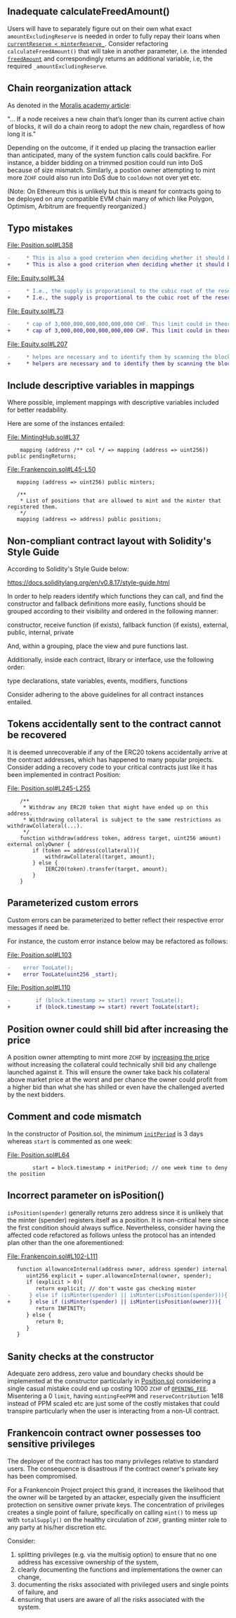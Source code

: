## Inadequate calculateFreedAmount()
Users will have to separately figure out on their own what exact `amountExcludingReserve` is needed in order to fully repay their loans when [`currentReserve < minterReserve_`](https://github.com/code-423n4/2023-04-frankencoin/blob/main/contracts/Frankencoin.sol#L238). Consider refactoring `calculateFreedAmount()` that will take in another parameter, i.e. the intended [`freedAmount`](https://github.com/code-423n4/2023-04-frankencoin/blob/main/contracts/Frankencoin.sol#L252) and correspondingly returns an additional variable, i.e, the required `_amountExcludingReserve`.

## Chain reorganization attack
As denoted in the [Moralis academy article](https://academy.moralis.io/blog/what-is-chain-reorganization):

"... If a node receives a new chain that’s longer than its current active chain of blocks, it will do a chain reorg to adopt the new chain, regardless of how long it is."

Depending on the outcome, if it ended up placing the transaction earlier than anticipated, many of the system function calls could backfire. For instance, a bidder bidding on a trimmed position could run into DoS because of size mismatch. Similarly, a postion owner attempting to mint more `ZCHF` could also run into DoS due to `cooldown` not over yet etc.

(Note: On Ethereum this is unlikely but this is meant for contracts going to be deployed on any compatible EVM chain many of which like Polygon, Optimism, Arbitrum are frequently reorganized.) 

## Typo mistakes
[File: Position.sol#L358](https://github.com/code-423n4/2023-04-frankencoin/blob/main/contracts/Position.sol#L358)

```diff
-     * This is also a good creterion when deciding whether it should be shown in a frontend.
+     * This is also a good criterion when deciding whether it should be shown in a frontend.
```
[File: Equity.sol#L34](https://github.com/code-423n4/2023-04-frankencoin/blob/main/contracts/Equity.sol#L34)

```diff
-     * I.e., the supply is proporational to the cubic root of the reserve and the price is proportional to the
+     * I.e., the supply is proportional to the cubic root of the reserve and the price is proportional to the
```
[File: Equity.sol#L73](https://github.com/code-423n4/2023-04-frankencoin/blob/main/contracts/Equity.sol#L73)

```diff
-     * cap of 3,000,000,000,000,000,000 CHF. This limit could in theory be reached in times of hyper inflaction.
+     * cap of 3,000,000,000,000,000,000 CHF. This limit could in theory be reached in times of hyper inflation.
```
[File: Equity.sol#L207](https://github.com/code-423n4/2023-04-frankencoin/blob/main/contracts/Equity.sol#L207)

```diff
-     * helpes are necessary and to identify them by scanning the blockchain for Delegation events.
+     * helpers are necessary and to identify them by scanning the blockchain for Delegation events.
```
## Include descriptive variables in mappings
Where possible, implement mappings with descriptive variables included for better readability.

Here are some of the instances entailed:

[File: MintingHub.sol#L37](https://github.com/code-423n4/2023-04-frankencoin/blob/main/contracts/MintingHub.sol#L37)

```solidity
    mapping (address /** col */ => mapping (address => uint256)) public pendingReturns;
```
[File: Frankencoin.sol#L45-L50](https://github.com/code-423n4/2023-04-frankencoin/blob/main/contracts/Frankencoin.sol#L45-L50)

```solidity
   mapping (address => uint256) public minters;

   /**
    * List of positions that are allowed to mint and the minter that registered them.
    */
   mapping (address => address) public positions;
```
## Non-compliant contract layout with Solidity's Style Guide
According to Solidity's Style Guide below:

https://docs.soliditylang.org/en/v0.8.17/style-guide.html

In order to help readers identify which functions they can call, and find the constructor and fallback definitions more easily, functions should be grouped according to their visibility and ordered in the following manner:

constructor, receive function (if exists), fallback function (if exists), external, public, internal, private

And, within a grouping, place the view and pure functions last.

Additionally, inside each contract, library or interface, use the following order:

type declarations, state variables, events, modifiers, functions

Consider adhering to the above guidelines for all contract instances entailed.

## Tokens accidentally sent to the contract cannot be recovered
It is deemed unrecoverable if any of the ERC20 tokens accidentally arrive at the contract addresses, which has happened to many popular projects. Consider adding a recovery code to your critical contracts just like it has been implemented in contract Position:

[File: Position.sol#L245-L255](https://github.com/code-423n4/2023-04-frankencoin/blob/main/contracts/Position.sol#L245-L255)

```solidity
    /**
     * Withdraw any ERC20 token that might have ended up on this address.
     * Withdrawing collateral is subject to the same restrictions as withdrawCollateral(...).
     */
    function withdraw(address token, address target, uint256 amount) external onlyOwner {
        if (token == address(collateral)){
            withdrawCollateral(target, amount);
        } else {
            IERC20(token).transfer(target, amount);
        }
    }
```
## Parameterized custom errors
Custom errors can be parameterized to better reflect their respective error messages if need be.

For instance, the custom error instance below may be refactored as follows:

[File: Position.sol#L103](https://github.com/code-423n4/2023-04-frankencoin/blob/main/contracts/Position.sol#L103)

```diff
-    error TooLate();
+    error TooLate(uint256 _start);
```
[File: Position.sol#L110](https://github.com/code-423n4/2023-04-frankencoin/blob/main/contracts/Position.sol#L110)

```diff
-        if (block.timestamp >= start) revert TooLate();
+        if (block.timestamp >= start) revert TooLate(start);
```
## Position owner could shill bid after increasing the price
A position owner attempting to mint more `ZCHF` by [increasing the price](https://github.com/code-423n4/2023-04-frankencoin/blob/main/contracts/Position.sol#L159-L167) without increasing the collateral  could technically shill bid any challenge launched against it. This will ensure the owner take back his collateral above market price at the worst and per chance the owner could profit from a higher bid than what she has shilled or even have the challenged averted by the next bidders. 

## Comment and code mismatch
In the constructor of Position.sol, the minimum [`initPeriod`](https://github.com/code-423n4/2023-04-frankencoin/blob/main/contracts/Position.sol#L53) is 3 days whereas `start` is commented as one week:

[File: Position.sol#L64](https://github.com/code-423n4/2023-04-frankencoin/blob/main/contracts/Position.sol#L64)

```solidity
        start = block.timestamp + initPeriod; // one week time to deny the position
```
## Incorrect parameter on isPosition()
`isPosition(spender)` generally returns zero address since it is unlikely that the minter (spender) registers itself as a position. It is non-critical here since the first condition should always suffice. Nevertheless, consider having the affected code refactored as follows unless the protocol has an intended plan other than the one aforementioned:

[File: Frankencoin.sol#L102-L111](https://github.com/code-423n4/2023-04-frankencoin/blob/main/contracts/Frankencoin.sol#L102-L111)

```diff
   function allowanceInternal(address owner, address spender) internal view override returns (uint256) {
      uint256 explicit = super.allowanceInternal(owner, spender);
      if (explicit > 0){
         return explicit; // don't waste gas checking minter
-      } else if (isMinter(spender) || isMinter(isPosition(spender))){
+      } else if (isMinter(spender) || isMinter(isPosition(owner))){
         return INFINITY;
      } else {
         return 0;
      }
   }
```
## Sanity checks at the constructor
Adequate zero address, zero value and boundary checks should be implemented at the constructor particularly in [Position.sol](https://github.com/code-423n4/2023-04-frankencoin/blob/main/contracts/Position.sol#L50-L70) considering a single casual mistake could end up costing 1000 `ZCHF` of [`OPENING_FEE`](https://github.com/code-423n4/2023-04-frankencoin/blob/main/contracts/MintingHub.sol#L20). Misentering a 0 `limit`, having `mintingFeePPM` and  `reserveContribution` 1e18 instead of PPM scaled etc are just some of the costly mistakes that could transpire particularly when the user is interacting from a non-UI contract. 

## Frankencoin contract owner possesses too sensitive privileges
The deployer of the contract has too many privileges relative to standard users. The consequence is disastrous if the contract owner's private key has been compromised. 

For a Frankencoin Project project this grand, it increases the likelihood that the owner will be targeted by an attacker, especially given the insufficient protection on sensitive owner private keys. The concentration of privileges creates a single point of failure, specifically on calling `mint()` to mess up with `totalSupply()` on the healthy circulation of `ZCHF`, granting minter role to any party at his/her discretion etc. 

Consider:
1. splitting privileges (e.g. via the multisig option) to ensure that no one address has excessive ownership of the system,
2. clearly documenting the functions and implementations the owner can change,
3. documenting the risks associated with privileged users and single points of failure, and
4. ensuring that users are aware of all the risks associated with the system.